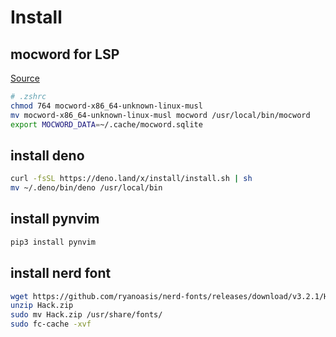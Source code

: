 # Install

## mocword for LSP

[Source](https://github.com/Shougo/ddc-source-mocword)

```sh
# .zshrc
chmod 764 mocword-x86_64-unknown-linux-musl
mv mocword-x86_64-unknown-linux-musl mocword /usr/local/bin/mocword
export MOCWORD_DATA=~/.cache/mocword.sqlite
```

## install deno
```sh
curl -fsSL https://deno.land/x/install/install.sh | sh
mv ~/.deno/bin/deno /usr/local/bin
```
## install pynvim
```sh
pip3 install pynvim
```

## install nerd font
```sh
wget https://github.com/ryanoasis/nerd-fonts/releases/download/v3.2.1/Hack.zip
unzip Hack.zip
sudo mv Hack.zip /usr/share/fonts/
sudo fc-cache -xvf
```
